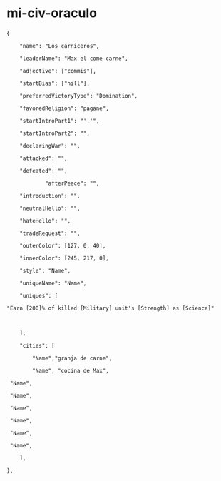 # mi-civ-oraculo
{

        "name": "Los carniceros",

        "leaderName": "Max el come carne",

        "adjective": ["commis"],

        "startBias": ["hill"],

        "preferredVictoryType": "Domination",

        "favoredReligion": "pagane",

        "startIntroPart1": "'.'",

        "startIntroPart2": "",

        "declaringWar": "",

        "attacked": "",

        "defeated": "",

                "afterPeace": "",

        "introduction": "",

        "neutralHello": "",

        "hateHello": "",

        "tradeRequest": "",

        "outerColor": [127, 0, 40],

        "innerColor": [245, 217, 0],

        "style": "Name",

        "uniqueName": "Name",

        "uniques": [

    "Earn [200]% of killed [Military] unit's [Strength] as [Science]"
            
           

        ],

        "cities": [

            "Name","granja de carne",

            "Name", "cocina de Max",

     "Name",

     "Name",

     "Name",

     "Name",

     "Name",

     "Name",

        ],

    },
